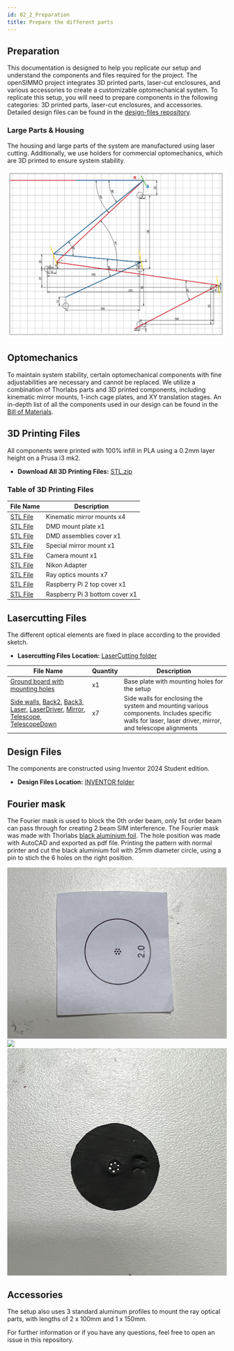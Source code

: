 ```yaml
---
id: 02_2_Preparation
title: Prepare the different parts
---
```


## Preparation

This documentation is designed to help you replicate our setup and understand the components and files required for the project. The openSIMMO project integrates 3D printed parts, laser-cut enclosures, and various accessories to create a customizable optomechanical system.
To replicate this setup, you will need to prepare components in the following categories: 3D printed parts, laser-cut enclosures, and accessories. Detailed design files can be found in the [design-files repository](https://github.com/openSIMMO/openSIMMO/).

### Large Parts & Housing

The housing and large parts of the system are manufactured using laser cutting. Additionally, we use holders for commercial optomechanics, which are 3D printed to ensure system stability.

![](./IMAGES/PositionDiagram.PNG)

## Optomechanics

To maintain system stability, certain optomechanical components with fine adjustabilities are necessary and cannot be replaced. We utilize a combination of Thorlabs parts and 3D printed components, including kinematic mirror mounts, 1-inch cage plates, and XY translation stages. An in-depth list of all the components used in our design can be found in the [Bill of Materials](./02_1_BillOfMaterials.md).

## 3D Printing Files

All components were printed with 100% infill in PLA using a 0.2mm layer height on a Prusa i3 mk2.

- **Download All 3D Printing Files:** [STL.zip](https://github.com/openSIMMO/openSIMMO/raw/master/STL/STL.zip)

### Table of 3D Printing Files

| File Name | Description |
|-----------|-------------|
| [STL File](https://github.com/openSIMMO/openSIMMO/tree/master/STL/Assembly_SIMMO_1_10_Mountinplate_Mirrors_v0_18.stl) | Kinematic mirror mounts x4 |
| [STL File](https://github.com/openSIMMO/openSIMMO/tree/master/STL/Assembly_SIMMO_1_Adapter_DMD_KM100_1.stl) | DMD mount plate x1 |
| [STL File](https://github.com/openSIMMO/openSIMMO/tree/master/STL/Assembly_SIMMO_1_Cover_new_7.stl) | DMD assemblies cover x1 |
| [STL File](https://github.com/openSIMMO/openSIMMO/tree/master/STL/Assembly_SIMMO_1_MCH011_FLASH_BOARD_54.stl) | Special mirror mount x1 |
| [STL File](https://github.com/openSIMMO/openSIMMO/tree/master/STL/Assembly_SIMMO_1_Nikon_Ti2E_3.stl) | Camera mount x1 |
| [STL File](https://github.com/openSIMMO/openSIMMO/tree/master/STL/Assembly_SIMMO_1_RailOptiX_Thorlabs_63.stl) | Nikon Adapter |
| [STL File](https://github.com/openSIMMO/openSIMMO/tree/master/STL/Assembly_SIMMO_1_RailOptiX_Thorlabs_69.stl) | Ray optics mounts x7 |
| [STL File](https://github.com/openSIMMO/openSIMMO/tree/master/STL/Assembly_SIMMO_1_rpi2-top_netfabb_70.stl) | Raspberry Pi 2 top cover x1 |
| [STL File](https://github.com/openSIMMO/openSIMMO/tree/master/STL/Assembly_SIMMO_1_rpi3-bottom_100mm-vesa_netfabb_71.stl) | Raspberry Pi 3 bottom cover x1 |

## Lasercutting Files

The different optical elements are fixed in place according to the provided sketch.

- **Lasercutting Files Location:** [LaserCutting folder](https://github.com/openSIMMO/openSIMMO/tree/master/LaserCutting)

| File Name | Quantity | Description |
|-----------|----------|-------------|
| [Ground board with mounting holes](https://github.com/openSIMMO/openSIMMO/blob/master/LaserCutting/BaseplateSIMMO.dxf) | x1 | Base plate with mounting holes for the setup |
| [Side walls](https://github.com/openSIMMO/openSIMMO/blob/master/LaserCutting/Sidewall_Back1.dxf), [Back2](https://github.com/openSIMMO/openSIMMO/blob/master/LaserCutting/Sidewall_Back2.dxf), [Back3](https://github.com/openSIMMO/openSIMMO/blob/master/LaserCutting/Sidewall_Back3.dxf), [Laser](https://github.com/openSIMMO/openSIMMO/blob/master/LaserCutting/Sidewall_Laser.dxf), [LaserDriver](https://github.com/openSIMMO/openSIMMO/blob/master/LaserCutting/Sidewall_LaserDriver.dxf), [Mirror](https://github.com/openSIMMO/openSIMMO/blob/master/LaserCutting/Sidewall_Mirror.dxf), [Telescope](https://github.com/openSIMMO/openSIMMO/blob/master/LaserCutting/Sidewall_Telescope.dxf), [TelescopeDown](https://github.com/openSIMMO/openSIMMO/blob/master/LaserCutting/Sidewall_TelescopeDown.dxf) | x7 | Side walls for enclosing the system and mounting various components. Includes specific walls for laser, laser driver, mirror, and telescope alignments |


## Design Files

The components are constructed using Inventor 2024 Student edition.

- **Design Files Location:** [INVENTOR folder](https://github.com/openSIMMO/openSIMMO/tree/master/INVENTOR)


## Fourier mask

The Fourier mask is used to block the 0th order beam, only 1st order beam can pass through for creating 2 beam SIM interference. The Fourier mask was made with Thorlabs [black aluminium foil](https://www.thorlabs.com/thorproduct.cfm?partnumber=BKF12). The hole position was made with AutoCAD and exported as pdf file. Printing the pattern with normal printer and cut the black aluminium foil with 25mm diameter circle, using a pin to stich the 6 holes on the right position.

![](./IMAGES/Printed_pattern.jpg)
![](./IMAGES/Thorlabs_aluFoil.jpg)
![](./IMAGES/Finished_FourierMask.jpg)


## Accessories

The setup also uses 3 standard aluminum profiles to mount the ray optical parts, with lengths of 2 x 100mm and 1 x 150mm.

For further information or if you have any questions, feel free to open an issue in this repository.
